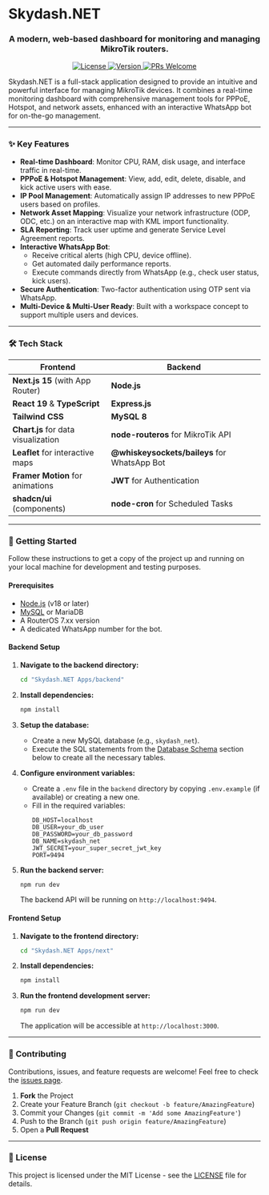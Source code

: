 # Skydash.NET

<h3 align="center">A modern, web-based dashboard for monitoring and managing MikroTik routers.</h3>

<p align="center">
  <a href="https://github.com/your-username/skydash.net/blob/main/LICENSE">
    <img src="https://img.shields.io/badge/license-MIT-blue.svg" alt="License">
  </a>
  <a href="#">
    <img src="https://img.shields.io/badge/version-1.5.8-green.svg" alt="Version">
  </a>
  <a href="#">
    <img src="https://img.shields.io/badge/PRs-welcome-brightgreen.svg" alt="PRs Welcome">
  </a>
</p>

Skydash.NET is a full-stack application designed to provide an intuitive and powerful interface for managing MikroTik devices. It combines a real-time monitoring dashboard with comprehensive management tools for PPPoE, Hotspot, and network assets, enhanced with an interactive WhatsApp bot for on-the-go management.

---

### ✨ Key Features

* **Real-time Dashboard**: Monitor CPU, RAM, disk usage, and interface traffic in real-time.
* **PPPoE & Hotspot Management**: View, add, edit, delete, disable, and kick active users with ease.
* **IP Pool Management**: Automatically assign IP addresses to new PPPoE users based on profiles.
* **Network Asset Mapping**: Visualize your network infrastructure (ODP, ODC, etc.) on an interactive map with KML import functionality.
* **SLA Reporting**: Track user uptime and generate Service Level Agreement reports.
* **Interactive WhatsApp Bot**:
    * Receive critical alerts (high CPU, device offline).
    * Get automated daily performance reports.
    * Execute commands directly from WhatsApp (e.g., check user status, kick users).
* **Secure Authentication**: Two-factor authentication using OTP sent via WhatsApp.
* **Multi-Device & Multi-User Ready**: Built with a workspace concept to support multiple users and devices.

---

### 🛠️ Tech Stack

| Frontend                               | Backend                                     |
| -------------------------------------- | ------------------------------------------- |
| **Next.js 15** (with App Router)       | **Node.js** |
| **React 19** & **TypeScript** | **Express.js** |
| **Tailwind CSS** | **MySQL 8** |
| **Chart.js** for data visualization    | **node-routeros** for MikroTik API          |
| **Leaflet** for interactive maps       | **@whiskeysockets/baileys** for WhatsApp Bot |
| **Framer Motion** for animations       | **JWT** for Authentication                  |
| **shadcn/ui** (components)             | **node-cron** for Scheduled Tasks           |

---

### 🚀 Getting Started

Follow these instructions to get a copy of the project up and running on your local machine for development and testing purposes.

#### Prerequisites

* [Node.js](https://nodejs.org/) (v18 or later)
* [MySQL](https://www.mysql.com/) or MariaDB
* A RouterOS 7.xx version
* A dedicated WhatsApp number for the bot.

#### Backend Setup

1.  **Navigate to the backend directory:**
    ```bash
    cd "Skydash.NET Apps/backend"
    ```

2.  **Install dependencies:**
    ```bash
    npm install
    ```

3.  **Setup the database:**
    * Create a new MySQL database (e.g., `skydash_net`).
    * Execute the SQL statements from the [Database Schema](#-database-schema) section below to create all the necessary tables.

4.  **Configure environment variables:**
    * Create a `.env` file in the `backend` directory by copying `.env.example` (if available) or creating a new one.
    * Fill in the required variables:
        ```env
        DB_HOST=localhost
        DB_USER=your_db_user
        DB_PASSWORD=your_db_password
        DB_NAME=skydash_net
        JWT_SECRET=your_super_secret_jwt_key
        PORT=9494
        ```

5.  **Run the backend server:**
    ```bash
    npm run dev
    ```
    The backend API will be running on `http://localhost:9494`.

#### Frontend Setup

1.  **Navigate to the frontend directory:**
    ```bash
    cd "Skydash.NET Apps/next"
    ```

2.  **Install dependencies:**
    ```bash
    npm install
    ```

3.  **Run the frontend development server:**
    ```bash
    npm run dev
    ```
    The application will be accessible at `http://localhost:3000`.

---

### 🤝 Contributing

Contributions, issues, and feature requests are welcome! Feel free to check the [issues page](https://github.com/your-username/skydash.net/issues).

1.  **Fork** the Project
2.  Create your Feature Branch (`git checkout -b feature/AmazingFeature`)
3.  Commit your Changes (`git commit -m 'Add some AmazingFeature'`)
4.  Push to the Branch (`git push origin feature/AmazingFeature`)
5.  Open a **Pull Request**

---

### 📄 License

This project is licensed under the MIT License - see the [LICENSE](LICENSE) file for details.